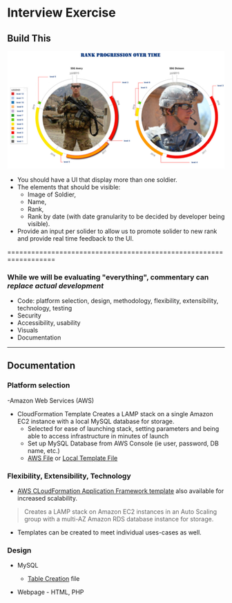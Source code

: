 # Interview Exercise

## Build This

![Military Personnel](assets/Interview_exercise.png)

- You should have a UI that display more than one soldier.
- The elements that should be visible:
  - Image of Soldier,
  - Name,
  - Rank,
  - Rank by date (with date granularity to be decided by developer being visible).
- Provide an input per solider to allow us to promote solider to new rank and provide real time feedback to the UI.

==================================================================

### While we will be evaluating "everything", commentary can *replace actual development*

- Code:  platform selection, design, methodology, flexibility, extensibility, technology, testing
- Security
- Accessibility, usability
- Visuals
- Documentation

---

## Documentation

### Platform selection

-Amazon Web Services (AWS)

- CloudFormation Template Creates a LAMP stack on a single Amazon EC2 instance with a local MySQL database for storage.
  - Selected for ease of launching stack, setting parameters and being able to access infrastructure in minutes of launch
  - Set up MySQL Database from AWS Console (ie user, password, DB name, etc.)
  - [AWS File](https://s3.amazonaws.com/cloudformation-templates-us-east-1/LAMP_Single_Instance.template) or [Local Template File](LAMP_Single_Instance.template)
  
### Flexibility, Extensibility, Technology

- [AWS CLoudFormation Application Framework template](https://docs.aws.amazon.com/AWSCloudFormation/latest/UserGuide/sample-templates-appframeworks-us-east-1.html) also available for increased scalability.

>Creates a LAMP stack on Amazon EC2 instances in an Auto Scaling group with a multi-AZ Amazon RDS database instance for storage.

- Templates can be created to meet individual uses-cases as well.

### Design

- MySQL

  - [Table Creation](tableCreation.sql) file

- Webpage - HTML, PHP
